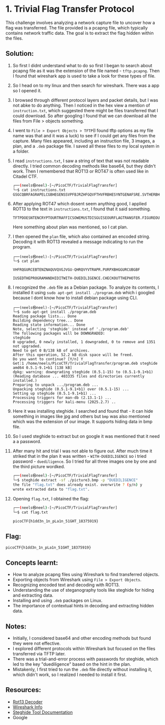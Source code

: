 # 1. Trivial Flag Transfer Protocol
This challenge involves analyzing a network capture file to uncover how a flag was transferred. The file provided is a pcapng file, which typically contains network traffic data. The goal is to extract the flag hidden within the files.

## Solution:
1. So first I didnt understand what to do so first I began to search about pcapng file as it was the extension of the file named - `tftp.pcapng`. Then I found that wireshark app is used to take a look for these types of file.
2. So I head on to my linux and then search for wireshark. There was a app so I opened it.
3. I browsed through different protocol layers and packet details, but I was not abke to do anything. Then I noticed in the hex view a mention of `instruction.txt`, which suggested there might be files transferred that I could download. So after googling I found that we can download all the files from File > objects something.  
4. I went to `File > Export Objects > TFTP`(I found tftp options as my file name was that and it was a luck) to see if I could get any files from the capture. Many files appeared, including an instruction file, 3 images, a plan, and a `.deb` package file. I saved all these files to my local system in a folder.
5. I read `instructions.txt`, I saw a string of text that was not readable directly. I tried common decoding methods like base64, but they didn't work. Then I remembered that ROT13 or ROT47 is often used like in Citadel CTF.
    ```bash
    ┌──(neels㉿neel)-[~/PicoCTF/TrivialFlagTransfer]
    └─$ cat instructions.txt
    GSGCQBRFAGRAPELCGBHEGENSSVPFBJRZHFGQVFTHVFRBHESYNTGENAFSRE.SVTHERBHGNJNLGBUVQRGURSYNTNAQVJVYYPURPXONPXSBEGURCYNA
    ```
6. After applying ROT47 which dosent seem anything good, I applied ROT13 to the text in `instructions.txt`, I found that it said something.
    ```
    TFTPDOESNTENCRYPTOURTRAFFICSOWEMUSTDISGUISEOURFLAGTRANSFER.FIGUREOUTAWAYTOHIDETHEFLAGANDIWILLCHECKBACKFORTHEPLAN
    ```
    Here something about plan was mentioned, so I cat plan.

7. I then opened the `plan` file, which also contained an encoded string. Decoding it with ROT13 revealed a message indicating to run the program.
    ```
    ┌──(neels㉿neel)-[~/PicoCTF/TrivialFlagTransfer]
    └─$ cat plan

    VHFRQGURCEBTENZNAQUVQVGJVGU-QHRQVYVTRAPR.PURPXBHGGURCUBGBF
    ```
    ```
    IUSEDTHEPROGRAMANDHIDITWITH-DUEDILIGENCE.CHECKOUTTHEPHOTOS
    ```  
8. I recognized the `.deb` file as a Debian package. To analyze its contents, I installed it using `sudo apt-get install ./program.deb` which i googled because I dont know how to install debian package using CLI. 
    ```
    ┌──(neels㉿neel)-[~/PicoCTF/TrivialFlagTransfer]
    └─$ sudo apt-get install ./program.deb
    Reading package lists... Done
    Building dependency tree... Done
    Reading state information... Done
    Note, selecting 'steghide' instead of './program.deb'
    The following packages will be DOWNGRADED:
    steghide
    0 upgraded, 0 newly installed, 1 downgraded, 0 to remove and 1351 not upgraded.
    Need to get 0 B/138 kB of archives.
    After this operation, 52.2 kB disk space will be freed.
    Do you want to continue? [Y/n] Y
    Get:1 /home/neels/PicoCTF/TrivialFlagTransfer/program.deb steghide amd64 0.5.1-9.1+b1 [138 kB]
    dpkg: warning: downgrading steghide (0.5.1-15) to (0.5.1-9.1+b1)
    (Reading database ... 403335 files and directories currently installed.)
    Preparing to unpack .../program.deb ...
    Unpacking steghide (0.5.1-9.1+b1) over (0.5.1-15) ...
    Setting up steghide (0.5.1-9.1+b1) ...
    Processing triggers for man-db (2.13.1-1) ...
    Processing triggers for kali-menu (2025.2.7) ..
    ```
9. Here it was installing steghide. I searched and found that - it can hide something in images like jpg and others but `bmp` was also mentioned which was the extension of our image. It supports hiding data in bmp file.
10. So I used steghide to extract but on google it was mentioned that it need a a password.
11. After many hit and trial I was not able to figure out. After much time it striked that in the plan it was written - `WITH-DUEDILIGENCE` so i tried password - `duediligence`. So I tried for all three images one by one and the third picture wordked.
    ```bash
    ┌──(neels㉿neel)-[~/PicoCTF/TrivialFlagTransfer]
    └─$ steghide extract -sf ./picture3.bmp -p "DUEDILIGENCE"
    the file "flag.txt" does already exist. overwrite ? (y/n) y
    wrote extracted data to "flag.txt".
    ```
12. Opening `flag.txt`, I obtained the flag: 
    ```bash
    ┌──(neels㉿neel)-[~/PicoCTF/TrivialFlagTransfer]
    └─$ cat flag.txt

    picoCTF{h1dd3n_1n_pLa1n_51GHT_18375919}
    ```

## Flag:
```
picoCTF{h1dd3n_1n_pLa1n_51GHT_18375919}
```

## Concepts learnt:
- How to analyze pcapng files using Wireshark to find transferred objects.
- Exporting objects from Wireshark using `File > Export Objects`.
- Recognizing encoded text and decoding with ROT13.
- Understanding the use of steganography tools like steghide for hiding and extracting data.
- Installing and using `.deb` packages on Linux.
- The importance of contextual hints in decoding and extracting hidden data.

## Notes:
- Initially, I considered base64 and other encoding methods but found they were not effective.
- I explored different protocols within Wireshark but focused on the files transferred via TFTP later.
- There was a trial-and-error process with passwords for steghide, which led to the key "duediligence" based on the hint in the plan.
- Mistakenly, I first tried to run the `.deb` file directly without installing it, which didn't work, so I realized I needed to install it first.

## Resources:
- [Rot13 Decoder](https://rot13.com/)
- [Wireshark Info](https://en.wikipedia.org/wiki/Wireshark)
- [Steghide Tool Documentation](https://www.kali.org/tools/steghide/)
- Google